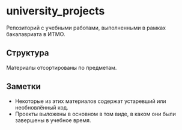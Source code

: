 # university_projects

Репозиторий с учебными работами, выполненными в рамках бакалавриата в ИТМО.  

## Структура

Материалы отсортированы по предметам.


## Заметки

- Некоторые из этих материалов содержат устаревший или необновлённый код.
- Проекты выложены в основном в том виде, в каком они были завершены в учебное время.


